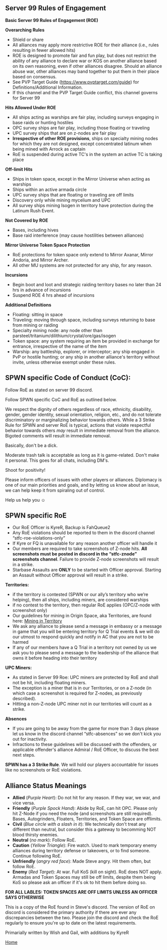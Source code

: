 ## Server 99 Rules of Engagement

**Basic Server 99 Rules of Engagement (ROE)**

**Overarching Rules**
- Shield or share
- All alliances may apply more restrictive ROE for their alliance (i.e., rules resulting in fewer allowed hits)
- ROE is designed to promote fair and fun play, but does not restrict the ability of any alliance to declare war or KOS on another alliance based on its own reasoning, even if other alliances disagree. Should an alliance abuse war, other alliances may band together to put them in their place based on consensus. 
- See PVP Target Guide (https://www.pvptarget.com/guide) for Definitions/Additional Information. 
- If this channel and the PVP Target Guide conflict, this channel governs for Server 99

**Hits Allowed Under ROE**
- All ships acting as warships are fair play, including surveys engaging in base raids or hunting hostiles
- OPC survey ships are fair play, including those floating or traveling
- UPC survey ships that are on z-nodes are fair play
- **__Irrespective of other ROE provisions__**, ships on specialty mining nodes for which they are not designed, except concentrated latinum when being mined with Arrock as captain
- RoE is suspended during active TC's in the system an active TC is taking place

**Off-limit Hits**
- Ships in token space, except in the Mirror Universe when acting as warships
- Ships within an active armada circle
- UPC survey ships that are floating or traveling are off limits
- Discovery only while mining mycelium and UPC
- All survey ships mining Isogen in territory have protection during the Latinum Rush Event.

**Not Covered by ROE**
- Bases, including hives 
- Base raid interference (may cause hostilities between alliances)

**Mirror Universe Token Space Protection**
- RoE protections for token space only extend to Mirror Axanar, Mirror Andoria, and Mirror Archer.
- All other MU systems are not protected for any ship, for any reason.

**Incursions**
- Begin boot and loot and strategic raiding territory bases no later than 24 hrs in advance of incursions
- Suspend ROE 4 hrs ahead of incursions

**Additional Definitions**
- Floating: sitting in space 
- Traveling: moving through space, including surveys returning to base from mining or raiding
- Specialty mining node: any node other than parsteel/tritanium/dilithium/crystal/ore/gas/isogen
- Token space: any system requiring an item be provided in exchange for entrance, irrespective of the name of the item
- Warship: any battleship, explorer, or interceptor; any ship engaged in PvP or hostile hunting; or any ship in another alliance's territory without invite, unless otherwise exempt under these rules.

## SPWN specific Code of Conduct (CoC):

Follow RoE as stated on server 99 discord.

Follow SPWN specific CoC and RoE as outlined below.

We respect the dignity of others regardless of race, ethnicity, disability, gender, gender identity, sexual orientation, religion, etc., and do not tolerate discriminatory or marginalizing behavior towards others. While a 3 Strike Rule for SPWN and server RoE is typical, actions that violate respectful behavior towards others *may* result in immediate removal from the alliance. Bigoted comments will result in immediate removal.

Basically, don't be a dick. 

Moderate trash talk is acceptable as long as it is game-related. Don't make it personal. This goes for all chats, including DM's. 

Shoot for positivity!

Please inform officers of issues with other players or alliances. Diplomacy is one of our main priorities and goals, and by letting us know about an issue, we can help keep it from spiraling out of control.

Help us help you ☺️

## SPWN specific RoE

- Our RoE Officer is KyreR, Backup is FahQueue2
- Any RoE violations should be reported to them in the discord channel “stfc-roe-violations-only”
- If Kyre or FQ is unavailable for any reason another officer will handle it
- Our members are required to take screenshots of Z-node hits.  **All screenshots must be posted in discord in the “stfc-znode” screenshots channel**. Failure to provide Z-node screenshots will result in a strike.
- Starbase Assaults are **ONLY** to be started with Officer approval. Starting an Assault without Officer approval will result in a strike.

**Territories:**
  - if the territory is contested (SPWN or our ally’s territory who we’re helping), then all ships, including miners, are considered warships
  - if no contest to the territory, then regular RoE applies (OPC/Z-node with screenshot only)
  - Our guidelines for mining in Origin Space, aka Territories, are found here: [Mining in Territory](https://github.com/KyreSPWN/SPWN/blob/main/TerritoryMining.md)
  - We ask any alliance to please send a message in embassy or a message in game that you will be entering territory for Q Trial events & we will do our utmost to respond quickly and notify in AC that you are not to be harmed
  - If any of our members have a Q Trial in a territory not owned by us we ask you to please send a message to the leadership of the alliance that owns it before heading into their territory

**UPC Miners:**
  - As stated in Server 99 Roe: UPC miners are protected by RoE and shall not be hit, including floating miners.
  - The exception is a miner that is in our Territories, or on a Z-node (in which case a screenshot is required for Z-nodes, as previously described). 
  - Hitting a non-Z-node UPC miner not in our territories will count as a strike.

**Absences**
  - If you are going to be away from the game for more than 3 days please let us know in the discord channel “stfc-absences” so we don't kick you out for inactivity.
  - Infractions to these guidelines will be discussed with the offenders, or applicable offender's alliance Admiral / RoE Officer, to discuss the best next steps.

**SPWN has a 3 Strike Rule**. We will hold our players accountable for issues like no screenshots or RoE violations.

## Alliance Status Meanings

- **Allied** (*Purple Heart*): Do not hit for any reason. If they war, we war, and vice versa.
- **Friendly** (*Purple Spock Hand*): Abide by RoE, can hit OPC. Please only hit Z-Node if you need the node (and screenshots are still required). Bases, Autogrinders, Floaters, Territories, and Token Space are offlimits.
- **Civil** (*Blue circle with a slash in it*): We technically don't treat any different than neutral, but consider this a gateway to becomming NOT blood thirsty enemies.
- **Neutral** (*no mark*): Follow RoE.
- **Caution** (*Yellow Triangle*): Fire watch. Used to mark temporary enemy alliances during territory defense or takeovers, or to find someone. Continue following RoE.
- **Unfriendly** (*angry red face*): Made Steve angry. Hit them often, but follow RoE.
- **Enemy** (*Red Target*): At war. Full KoS (kill on sight). RoE does NOT apply. Armadas and Token Spaces may still be off limits, despite them being KoS so please ask an officer if it's ok to hit them before doing so.

**FOR ALL LABLES: TOKEN SPACES ARE OFF LIMITS UNLESS AN OFFICER SAYS OTHERWISE**

This is a copy of the RoE found in Steve's discord. The version of RoE on discord is considered the primary authority if there are ever any discrepancies between the two. Please join the discord and check the RoE regularly to ensure you're up to date on the latest requirements.

Primarially written by Wish and Gail, with additions by KyreR

[Home](https://github.com/KyreSPWN/SPWN)
